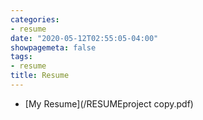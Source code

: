 ```yaml
---
categories:
- resume
date: "2020-05-12T02:55:05-04:00"
showpagemeta: false
tags:
- resume
title: Resume
---
```


- [My Resume](/RESUMEproject copy.pdf)



